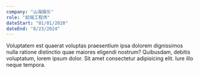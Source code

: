 ```yaml
---
company: "山海娱乐"
role: "前端工程师"
dateStart: "01/01/2020"
dateEnd: "8/23/2024"
---
```


Voluptatem est quaerat voluptas praesentium ipsa dolorem dignissimos nulla ratione distinctio quae maiores eligendi nostrum? Quibusdam, debitis voluptatum, lorem ipsum dolor. Sit amet consectetur adipisicing elit. Iure illo neque tempora.